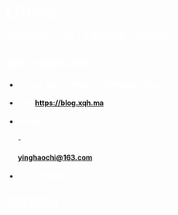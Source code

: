 <h1><font color=white>LTrump</font></h1>

<h4><font color=white>欢迎访问我的个人主页！下面向你介绍一下我自己吧~</font></h4>

<!-- slide -->

<h2><font color=white>我的一些联系方式</font></h2>

- <h4><font color=white>School: <strong>Xiaoshi High Scool Ningbo, China</strong></font></h4>
- <h4><font color=white>Site: <strong><a href="https://blog.xqh.ma">https://blog.xqh.ma</a></strong></font></h4>

<!-- slide vertical=true -->

- <h4><font color=white>E-mail:</font></h4>
  - <h4><font color=white><strong><a href="mailto:yinghaochi@163.com">yinghaochi@163.com</a></strong></font></h4>
- <h4><font color=white>QQ: <strong>171905101</strong></font></h4>

<!-- slide -->

<h2><font color=white>祝观赏愉快</font></h2>
